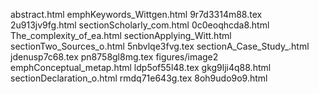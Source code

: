 abstract.html
emphKeywords_Wittgen.html
9r7d3314m88.tex
2u913jv9fg.html
sectionScholarly_com.html
0c0eoqhcda8.html
The_complexity_of_ea.html
sectionApplying_Witt.html
sectionTwo_Sources_o.html
5nbvlqe3fvg.tex
sectionA_Case_Study_.html
jdenusp7c68.tex
pn8758gl8mg.tex
figures/image2
emphConceptual_metap.html
ldp5of55l48.tex
gkg9lji4q88.html
sectionDeclaration_o.html
rmdq71e643g.tex
8oh9udo9o9.html